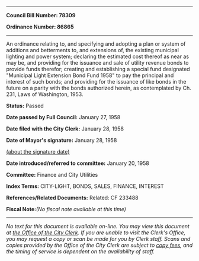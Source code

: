 

********

**Council Bill Number: 78309**
   
**Ordinance Number: 86865**
********

 An ordinance relating to, and specifying and adopting a plan or system of additions and betterments to, and extensions of, the existing municipal lighting and power system; declaring the estimated cost thereof as near as may be, and providing for the issuance and sale of utility revenue bonds to provide funds therefor; creating and establishing a special fund designated "Municipal Light Extension Bond Fund 1958" to pay the principal and interest of such bonds; and providing for the issuance of like bonds in the future on a parity with the bonds authorized herein, as contemplated by Ch. 231, Laws of Washington, 1953.

**Status:** Passed
   
**Date passed by Full Council:** January 27, 1958
   
**Date filed with the City Clerk:** January 28, 1958
   
**Date of Mayor's signature:** January 28, 1958
   
[(about the signature date)](/~public/approvaldate.htm)
   
   
   
**Date introduced/referred to committee:** January 20, 1958
   
**Committee:** Finance and City Utilities
   
   
**Index Terms:** CITY-LIGHT, BONDS, SALES, FINANCE, INTEREST

**References/Related Documents:** Related: CF 233488

**Fiscal Note:**_(No fiscal note available at this time)_
********

_No text for this document is available on-line. You may view this document at [the Office of the City Clerk](http://www.seattle.gov/leg/clerk/contactUs.htm). If you are unable to visit the Clerk's Office, you may request a copy or scan be made for you by Clerk staff. Scans and copies provided by the Office of the City Clerk are subject to [copy fees](http://clerk.seattle.gov/~public/clerkfees.htm), and the timing of service is dependent on the availability of staff._

